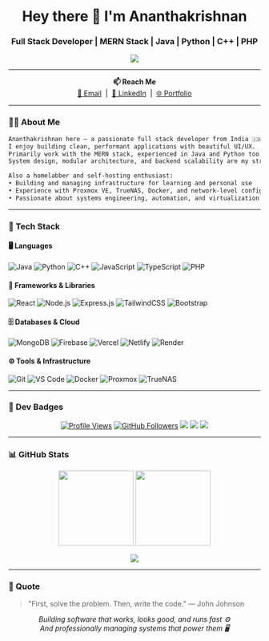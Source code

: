 <!-- README.md -->

<h1 align="center">Hey there 👋 I'm Ananthakrishnan</h1>
<h3 align="center">Full Stack Developer | MERN Stack | Java | Python | C++ | PHP</h3>

<p align="center">
  <img src="https://readme-typing-svg.demolab.com?font=Fira+Code&weight=500&size=22&pause=1000&center=true&vCenter=true&color=0AFFEF&width=1000&lines=Code.+Build.+Repeat.;Backend+Craftsman+%7C+Frontend+Polisher.;Performance+matters.+Code+cleanly.+Ship+fast."/>
</p>

---

<p align="center">
  <b>📫 Reach Me</b><br/>
  <a href="mailto:axananthu@outlook.com" target="_blank">📧 Email</a> &nbsp;|&nbsp;
  <a href="https://linkedin.com/in/ananthu26" target="_blank">💼 LinkedIn</a> &nbsp;|&nbsp;
  <a href="https://portfolio-ax.vercel.app" target="_blank">🌐 Portfolio</a>
</p>

---

### 👨‍💻 About Me

```txt
Ananthakrishnan here – a passionate full stack developer from India 🇮🇳.
I enjoy building clean, performant applications with beautiful UI/UX.
Primarily work with the MERN stack, experienced in Java and Python too.
System design, modular architecture, and backend scalability are my strengths.

Also a homelabber and self-hosting enthusiast:
• Building and managing infrastructure for learning and personal use
• Experience with Proxmox VE, TrueNAS, Docker, and network-level configuration
• Passionate about systems engineering, automation, and virtualization
```

---

### 🧰 Tech Stack

#### 🖥️ Languages
![Java](https://img.shields.io/badge/Java-orange?style=flat&logo=openjdk)
![Python](https://img.shields.io/badge/Python-blue?style=flat&logo=python)
![C++](https://img.shields.io/badge/C%2B%2B-00599C?style=flat&logo=cplusplus)
![JavaScript](https://img.shields.io/badge/JavaScript-yellow?style=flat&logo=javascript)
![TypeScript](https://img.shields.io/badge/TypeScript-3178C6?style=flat&logo=typescript)
![PHP](https://img.shields.io/badge/PHP-777BB4?style=flat&logo=php)

#### 🧩 Frameworks & Libraries
![React](https://img.shields.io/badge/React-20232A?style=flat&logo=react)
![Node.js](https://img.shields.io/badge/Node.js-339933?style=flat&logo=node.js)
![Express.js](https://img.shields.io/badge/Express.js-black?style=flat&logo=express)
![TailwindCSS](https://img.shields.io/badge/TailwindCSS-38B2AC?style=flat&logo=tailwind-css)
![Bootstrap](https://img.shields.io/badge/Bootstrap-7952B3?style=flat&logo=bootstrap)

#### 🗄️ Databases & Cloud
![MongoDB](https://img.shields.io/badge/MongoDB-4EA94B?style=flat&logo=mongodb)
![Firebase](https://img.shields.io/badge/Firebase-FFCA28?style=flat&logo=firebase)
![Vercel](https://img.shields.io/badge/Vercel-000000?style=flat&logo=vercel)
![Netlify](https://img.shields.io/badge/Netlify-00C7B7?style=flat&logo=netlify)
![Render](https://img.shields.io/badge/Render-46E3B7?style=flat&logo=render)

#### ⚙️ Tools & Infrastructure
![Git](https://img.shields.io/badge/Git-F05032?style=flat&logo=git)
![VS Code](https://img.shields.io/badge/VS%20Code-007ACC?style=flat&logo=visual-studio-code)
![Docker](https://img.shields.io/badge/Docker-2496ED?style=flat&logo=docker)
![Proxmox](https://img.shields.io/badge/Proxmox-EE7600?style=flat&logo=proxmox)
![TrueNAS](https://img.shields.io/badge/TrueNAS-0095D5?style=flat&logo=truenas)

---

### 🏅 Dev Badges
<p align="center">
  <a href="https://github.com/ananthu26" target="_blank"><img src="https://komarev.com/ghpvc/?username=ananthu26&label=Profile+Views&color=0e75b6&style=flat" alt="Profile Views" /></a>
  <a href="https://github.com/ananthu26?tab=followers" target="_blank"><img src="https://img.shields.io/github/followers/ananthu26?label=Follow&style=social" alt="GitHub Followers" /></a>
  <img src="https://img.shields.io/badge/-Build%20%26%20Break-black?style=flat-square&logo=codewars&logoColor=white" />
  <img src="https://img.shields.io/badge/-Night%20Coder-000?style=flat-square&logo=visualstudiocode&logoColor=white" />
  <img src="https://img.shields.io/badge/-Always%20Learning-blue?style=flat-square&logo=github&logoColor=white" />
</p>

---

### 📊 GitHub Stats
<p align="center">
  <img src="https://github-readme-stats.vercel.app/api?username=ananthu26&show_icons=true&theme=tokyonight&hide_title=true&hide_border=true" height="150" />
  <img src="https://github-readme-stats.vercel.app/api/top-langs/?username=ananthu26&layout=compact&theme=tokyonight&hide_border=true" height="150" />
</p>

<p align="center">
  <img src="https://github-profile-trophy.vercel.app/?username=ananthu26&theme=tokyonight&margin-w=15&no-frame=true&title=Contributions,Repositories,Commits,PRsMerged,Joined,Experience" />
</p>

---

### 💬 Quote
> "First, solve the problem. Then, write the code." — John Johnson

<p align="center">
  <em>Building software that works, looks good, and runs fast ⚙️<br/>
  And professionally managing systems that power them 🖥️</em>
</p>
